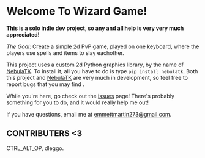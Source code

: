 # Welcome To Wizard Game!

**This is a solo indie dev project, so any and all help is very very much appreciated!**

*The Goal*: Create a simple 2d PvP game, played on one keyboard, where the players use spells and items to slay eachother.

This project uses a custom 2d Python graphics library, by the name of [NebulaTK](https://github.com/CTRL-ALT-OP/nebulatk). To install it, all you have to do is type `pip install nebulatk`. Both this project and [NebulaTK](https://github.com/CTRL-ALT-OP/nebulatk) are very much in development, so feel free to report bugs that you may find .

While you're here, go check out the [issues](https://github.com/EmmettAMartin/wizard-game/issues) page! There's probably something for you to do, and it would really help me out! 

If you have questions, email me at emmettmartin273@gmail.com.

## CONTRIBUTERS <3

CTRL_ALT_OP, dleggo.
